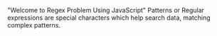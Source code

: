"Welcome to Regex Problem Using JavaScript"
Patterns or Regular expressions are special characters which help
search data, matching complex patterns.
